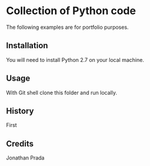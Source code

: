 # Collection of Python code

The following examples are for portfolio purposes.

## Installation

You will need to install Python 2.7 on your local machine.

## Usage

With Git shell clone this folder and run locally.

## History

First

## Credits

Jonathan Prada
